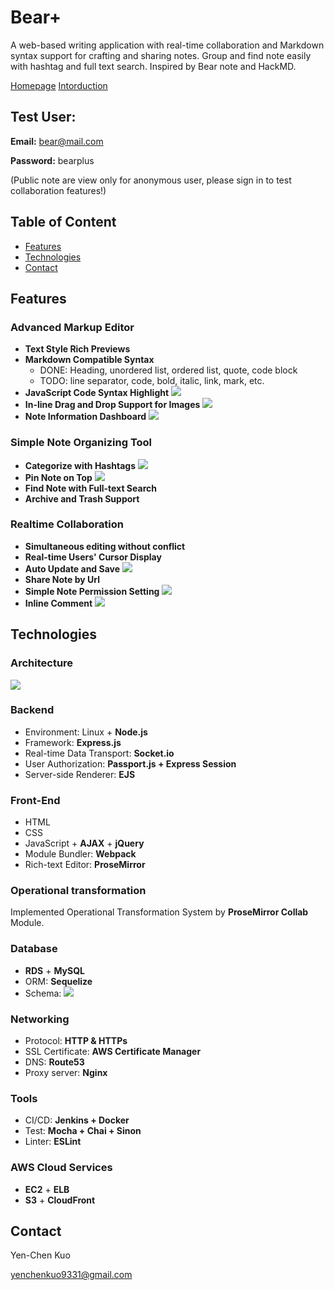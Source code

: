 # Bear+
A web-based writing application with real-time collaboration and Markdown syntax support for crafting and sharing notes. Group and find note easily with hashtag and full text search. Inspired by Bear note and HackMD.

[Homepage](https://bear-plus.yenchenkuo.com) [Intorduction](https://bear-plus.yenchenkuo.com/@bear-plus/features)

## Test User:

**Email:** bear@mail.com

**Password:** bearplus

(Public note are view only for anonymous user, please sign in to test collaboration features!)

## Table of Content
* [Features](#Features)
* [Technologies](#Technologies)
* [Contact](#Contact)

## Features
### Advanced Markup Editor
* **Text Style Rich Previews**
* **Markdown Compatible Syntax**
    * DONE: Heading, unordered list, ordered list, quote, code block
    * TODO: line separator, code, bold, italic, link, mark, etc.
* **JavaScript Code Syntax Highlight**
![](https://i.imgur.com/9VuAgCw.png)
* **In-line Drag and Drop Support for Images**
![](https://i.imgur.com/HLwGZpl.gif)
* **Note Information Dashboard**
![](https://i.imgur.com/lQa2Kva.png)

### Simple Note Organizing Tool
* **Categorize with Hashtags**
![](https://i.imgur.com/BgH2uIY.gif)
* **Pin Note on Top**
![](https://i.imgur.com/IBFCiKb.gif)
* **Find Note with Full-text Search**
* **Archive and Trash Support**


### Realtime Collaboration
* **Simultaneous editing without conflict**
* **Real-time Users' Cursor Display**
* **Auto Update and Save**
![](https://i.imgur.com/lYqlGeF.gif)
* **Share Note by Url**
* **Simple Note Permission Setting**
![](https://i.imgur.com/0xaP7J7.png)
* **Inline Comment**
![](https://i.imgur.com/b3neBQ0.gif)


## Technologies
### Architecture
![](https://i.imgur.com/z3ns9fa.png)

### Backend
* Environment: Linux + **Node.js**
* Framework: **Express.js**
* Real-time Data Transport: **Socket.io**
* User Authorization: **Passport.js + Express Session**
* Server-side Renderer: **EJS**

### Front-End 
* HTML
* CSS
* JavaScript + **AJAX** + **jQuery**
* Module Bundler: **Webpack**
* Rich-text Editor: **ProseMirror**

### Operational transformation
Implemented Operational Transformation System by **ProseMirror Collab** Module. 

### Database
* **RDS** + **MySQL**
* ORM: **Sequelize**
* Schema: 
![](https://i.imgur.com/wx0hN4T.png)

### Networking
* Protocol: **HTTP & HTTPs**
* SSL Certificate: **AWS Certificate Manager**
* DNS: **Route53**
* Proxy server: **Nginx**

### Tools
* CI/CD: **Jenkins + Docker**
* Test: **Mocha + Chai + Sinon**
* Linter: **ESLint**

### AWS Cloud Services
* **EC2** + **ELB**
* **S3** + **CloudFront**

## Contact
Yen-Chen Kuo

yenchenkuo9331@gmail.com
